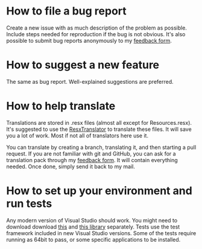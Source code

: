 # How to file a bug report
Create a new issue with as much description of the problem as possible. Include steps needed for reproduction if the bug is not obvious.
It's also possible to submit bug reports anonymously to my [feedback form](http://klocmansoftware.weebly.com/feedback--contact.html).

# How to suggest a new feature
The same as bug report. Well-explained suggestions are preferred.

# How to help translate
Translations are stored in .resx files (almost all except for Resources.resx). It's suggested to use the [ResxTranslator](https://github.com/HakanL/resxtranslator) to translate these files. It will save you a lot of work. Most if not all of translators here use it.

You can translate by creating a branch, translating it, and then starting a pull request. If you are not familiar with git and GitHub, you can ask for a translation pack through my [feedback form](http://klocmansoftware.weebly.com/feedback--contact.html). It will contain everything needed. Once done, simply send it back to my mail.

# How to set up your environment and run tests
Any modern version of Visual Studio should work. You might need to download download [this](https://github.com/Klocman/UpdateSystem) and [this library](https://sourceforge.net/p/kloctoolslibrary/) separately. 
Tests use the test framework included in new Visual Studio versions. Some of the tests require running as 64bit to pass, or some specific applications to be installed.
